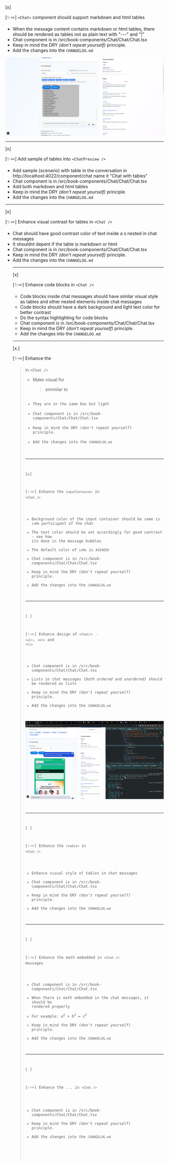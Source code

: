 [x]

[✨🪢] `<Chat>` component should support markdown and html tables

-   When the message content contains markdown or html tables, there should be rendered as tables not as plain text with "---" and "|"
-   Chat component is in /src/book-components/Chat/Chat/Chat.tsx
-   Keep in mind the DRY _(don't repeat yourself)_ principle.
-   Add the changes into the `CHANGELOG.md`

![broken markdown table](screenshots/2025-10-0080-chat-component-table.png)

---

[x]

[✨🪢] Add sample of tables into `<ChatPreview />`

-   Add sample (scenario) with table in the conversation in http://localhost:4022/component/chat name it "Chat with tables"
-   Chat component is in /src/book-components/Chat/Chat/Chat.tsx
-   Add both markdown and html tables
-   Keep in mind the DRY _(don't repeat yourself)_ principle.
-   Add the changes into the `CHANGELOG.md`

---

[x]

[✨🪢] Enhance visual contrast for tables in `<Chat />`

-   Chat should have good contrast color of text inside a <table>s nested in chat messages
-   It shouldnt depent if the table is markdown or html
-   Chat component is in /src/book-components/Chat/Chat/Chat.tsx
-   Keep in mind the DRY _(don't repeat yourself)_ principle.
-   Add the changes into the `CHANGELOG.md`

---

[x]

[✨🪢] Enhance code blocks in `<Chat />`

-   Code blocks inside chat messages should have similar visual style as tables and other nested elements inside chat messages
-   Code blocks should have a dark background and light text color for better contrast
-   Do the syntax highlighting for code blocks
-   Chat component is in /src/book-components/Chat/Chat/Chat.tsx
-   Keep in mind the DRY _(don't repeat yourself)_ principle.
-   Add the changes into the `CHANGELOG.md`

---

[x.]

[✨🪢] Enhance the <blockquote> in `<Chat />`

-   Make visual for <blockquote> simmilar to <code>
-   They are in the same box but light
-   Chat component is in /src/book-components/Chat/Chat/Chat.tsx
-   Keep in mind the DRY _(don't repeat yourself)_ principle.
-   Add the changes into the `CHANGELOG.md`

---

[x]

[✨🪢] Enhance the `inputContainer` in `<Chat />`

-   Background color of the input container should be same is `isMe` participant of the chat
-   The text color should be set accordingly for good contrast - see how its done in the message bubbles
-   The default color of `isMe` is `#1D4ED8`
-   Chat component is in /src/book-components/Chat/Chat/Chat.tsx
-   Keep in mind the DRY _(don't repeat yourself)_ principle.
-   Add the changes into the `CHANGELOG.md`

---

[ ]

[✨🪢] Enhance design of `<Chat/>` - `<ul>`, `<ol>` and `<li>`

-   Chat component is in /src/book-components/Chat/Chat/Chat.tsx
-   Lists in chat messages _(both ordered and unordered)_ should be rendered as lists
-   Keep in mind the DRY _(don't repeat yourself)_ principle.
-   Add the changes into the `CHANGELOG.md`

![alt text](screenshots/2025-10-0080-chat-component-elements.png)

---

[ ]

[✨🪢] Enhance the `<table>` in `<Chat />`

-   Enhance visual style of tables in chat messages
-   Chat component is in /src/book-components/Chat/Chat/Chat.tsx
-   Keep in mind the DRY _(don't repeat yourself)_ principle.
-   Add the changes into the `CHANGELOG.md`

---

[ ]

[✨🪢] Enhance the math embedded in `<Chat />` messages

-   Chat component is in /src/book-components/Chat/Chat/Chat.tsx
-   When there is math embedded in the chat messages, it should be rendered properly
-   For example: $a^2 + b^2 = c^2$
-   Keep in mind the DRY _(don't repeat yourself)_ principle.
-   Add the changes into the `CHANGELOG.md`

---

[ ]

[✨🪢] Enhance the ... in `<Chat />`

-   Chat component is in /src/book-components/Chat/Chat/Chat.tsx
-   Keep in mind the DRY _(don't repeat yourself)_ principle.
-   Add the changes into the `CHANGELOG.md`
